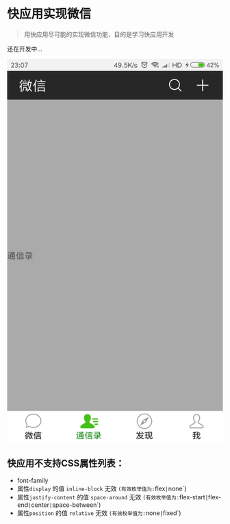 # 快应用实现微信

> 用快应用尽可能的实现微信功能，目的是学习快应用开发

还在开发中...

![](./assets/demo1.png)

## 快应用不支持CSS属性列表：
- font-family
- 属性`display` 的值 `inline-block` 无效 ` (有效枚举值为: `flex`|`none`) 
-  属性`justify-content` 的值 `space-around` 无效 ` (有效枚举值为: `flex-start`|`flex-end`|`center`|`space-between`)
- 属性`position` 的值 `relative` 无效 ` (有效枚举值为: `none`|`fixed`)  